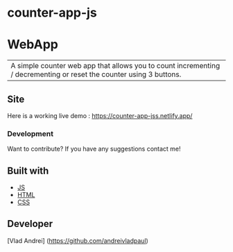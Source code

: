 # counter-app-js

# WebApp
<table>
<tr>
<td>
  A simple counter web app that allows you to count incrementing / decrementing or reset the counter using 3 buttons.
</td>
</tr>
</table>


## Site
Here is a working live demo :  https://counter-app-jss.netlify.app/

### Development
Want to contribute? If you have any suggestions contact me!


## Built with 

- [JS](https://www.w3schools.com/Js/) 
- [HTML](https://www.w3schools.com/html/)
- [CSS ](https://www.w3schools.com/Css/)

## Developer

[Vlad Andrei] (https://github.com/andreivladpaul)  



